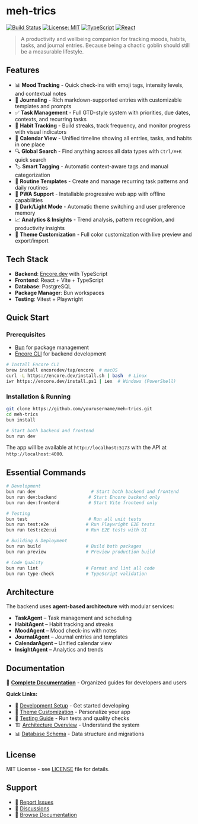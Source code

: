 # meh-trics

[![Build Status](https://img.shields.io/badge/build-passing-brightgreen)]()
[![License: MIT](https://img.shields.io/badge/License-MIT-yellow.svg)]()
[![TypeScript](https://img.shields.io/badge/TypeScript-007ACC?logo=typescript&logoColor=white)]()
[![React](https://img.shields.io/badge/React-20232A?logo=react&logoColor=61DAFB)]()

> A productivity and wellbeing companion for tracking moods, habits, tasks, and journal entries. Because being a chaotic goblin should still be a measurable lifestyle.

## Features

- 📊 **Mood Tracking** - Quick check-ins with emoji tags, intensity levels, and contextual notes
- 📝 **Journaling** - Rich markdown-supported entries with customizable templates and prompts
- ✅ **Task Management** - Full GTD-style system with priorities, due dates, contexts, and recurring tasks
- 🎯 **Habit Tracking** - Build streaks, track frequency, and monitor progress with visual indicators
- 📅 **Calendar View** - Unified timeline showing all entries, tasks, and habits in one place
- 🔍 **Global Search** - Find anything across all data types with `Ctrl/⌘+K` quick search
- 🏷️ **Smart Tagging** - Automatic context-aware tags and manual categorization
- 🔄 **Routine Templates** - Create and manage recurring task patterns and daily routines
- 📱 **PWA Support** - Installable progressive web app with offline capabilities
- 🌙 **Dark/Light Mode** - Automatic theme switching and user preference memory
- 📈 **Analytics & Insights** - Trend analysis, pattern recognition, and productivity insights
- 🎨 **Theme Customization** - Full color customization with live preview and export/import

## Tech Stack

- **Backend**: [Encore.dev](https://encore.dev/) with TypeScript
- **Frontend**: React + Vite + TypeScript
- **Database**: PostgreSQL
- **Package Manager**: Bun workspaces
- **Testing**: Vitest + Playwright

## Quick Start

### Prerequisites

- [Bun](https://bun.sh/) for package management
- [Encore CLI](https://encore.dev/) for backend development

```bash
# Install Encore CLI
brew install encoredev/tap/encore  # macOS
curl -L https://encore.dev/install.sh | bash  # Linux
iwr https://encore.dev/install.ps1 | iex  # Windows (PowerShell)
```

### Installation & Running

```bash
git clone https://github.com/yourusername/meh-trics.git
cd meh-trics
bun install

# Start both backend and frontend
bun run dev
```

The app will be available at `http://localhost:5173` with the API at `http://localhost:4000`.

## Essential Commands

```bash
# Development
bun run dev                     # Start both backend and frontend
bun run dev:backend            # Start Encore backend only
bun run dev:frontend           # Start Vite frontend only

# Testing
bun test                       # Run all unit tests
bun run test:e2e              # Run Playwright E2E tests
bun run test:e2e:ui           # Run E2E tests with UI

# Building & Deployment
bun run build                 # Build both packages
bun run preview               # Preview production build

# Code Quality
bun run lint                  # Format and lint all code
bun run type-check            # TypeScript validation
```

## Architecture

The backend uses **agent-based architecture** with modular services:

- **TaskAgent** – Task management and scheduling
- **HabitAgent** – Habit tracking and streaks
- **MoodAgent** – Mood check-ins with notes
- **JournalAgent** – Journal entries and templates
- **CalendarAgent** – Unified calendar view
- **InsightAgent** – Analytics and trends

## Documentation

📖 **[Complete Documentation](docs/)** - Organized guides for developers and users

**Quick Links:**
- 🚀 [Development Setup](docs/DEVELOPMENT.md) - Get started developing
- 🎨 [Theme Customization](docs/THEME.md) - Personalize your app  
- 🧪 [Testing Guide](docs/TESTING.md) - Run tests and quality checks
- 🏗️ [Architecture Overview](docs/ARCHITECTURE.md) - Understand the system
- 📊 [Database Schema](docs/DATABASE.md) - Data structure and migrations

## License

MIT License - see [LICENSE](LICENSE) file for details.

## Support

- 🐛 [Report Issues](https://github.com/yourusername/meh-trics/issues)
- 💬 [Discussions](https://github.com/yourusername/meh-trics/discussions)
- 📖 [Browse Documentation](docs/)

